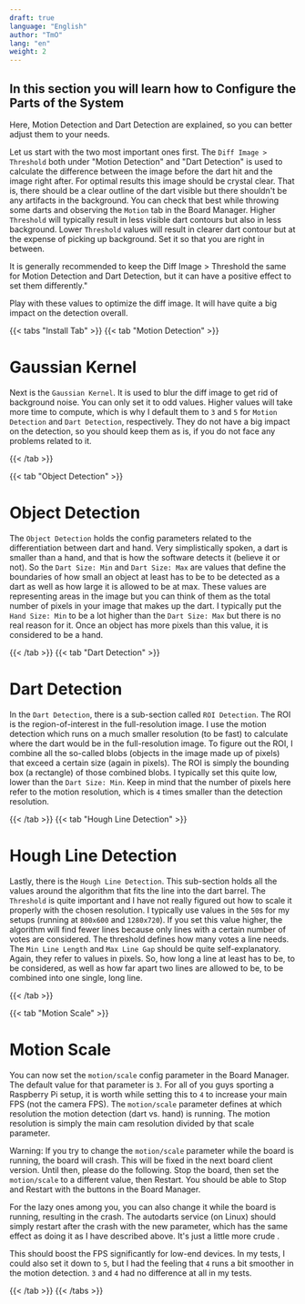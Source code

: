 ```yaml
---
draft: true
language: "English"
author: "TmO"
lang: "en"
weight: 2
---
```


[comment]: <> (Maybe using this kind of switchable Table to keep things organized?)
[comment]: < > (spelling + wording)

## In this section you will learn how to Configure the Parts of the System

Here, Motion Detection and Dart Detection are explained, so you can better adjust them to your needs.

Let us start with the two most important ones first.
The `Diff Image > Threshold` both under "Motion Detection" and "Dart Detection" is used to calculate the difference between the image before the dart hit and the image right after.
For optimal results this image should be crystal clear.
That is, there should be a clear outline of the dart visible but there shouldn't be any artifacts in the background.
You can check that best while throwing some darts and observing the `Motion` tab in the Board Manager.
Higher `Threshold` will typically result in less visible dart contours but also in less background.
Lower `Threshold` values will result in clearer dart contour but at the expense of picking up background.
Set it so that you are right in between.

It is generally recommended to keep the Diff Image > Threshold the same for Motion Detection and Dart Detection, but it can have a positive effect to set them differently."

Play with these values to optimize the diff image.
It will have quite a big impact on the detection overall.

{{< tabs "Install Tab" >}}
{{< tab "Motion Detection" >}}

# Gaussian Kernel

Next is the `Gaussian Kernel`.
It is used to blur the diff image to get rid of background noise.
You can only set it to odd values.
Higher values will take more time to compute, which is why I default them to `3` and `5` for `Motion Detection` and `Dart Detection`, respectively.
They do not have a big impact on the detection, so you should keep them as is, if you do not face any problems related to it.

{{< /tab >}}

{{< tab "Object Detection" >}}

# Object Detection

The `Object Detection` holds the config parameters related to the differentiation between dart and hand.
Very simplistically spoken, a dart is smaller than a hand, and that is how the software detects it (believe it or not).
So the `Dart Size: Min` and `Dart Size: Max` are values that define the boundaries of how small an object at least has to be to be detected as a dart as well as how large it is allowed to be at max.
These values are representing areas in the image but you can think of them as the total number of pixels in your image that makes up the dart.
I typically put the `Hand Size: Min` to be a lot higher than the `Dart Size: Max` but there is no real reason for it.
Once an object has more pixels than this value, it is considered to be a hand.

{{< /tab >}}
{{< tab "Dart Detection" >}}

# Dart Detection

In the `Dart Detection`, there is a sub-section called `ROI Detection`.
The ROI is the region-of-interest in the full-resolution image.
I use the motion detection which runs on a much smaller resolution (to be fast) to calculate where the dart would be in the full-resolution image.
To figure out the ROI, I combine all the so-called blobs (objects in the image made up of pixels) that exceed a certain size (again in pixels).
The ROI is simply the bounding box (a rectangle) of those combined blobs.
I typically set this quite low, lower than the `Dart Size: Min`.
Keep in mind that the number of pixels here refer to the motion resolution, which is `4` times smaller than the detection resolution.

{{< /tab >}}
{{< tab "Hough Line Detection" >}}

# Hough Line Detection

Lastly, there is the `Hough Line Detection`.
This sub-section holds all the values around the algorithm that fits the line into the dart barrel.
The `Threshold` is quite important and I have not really figured out how to scale it properly with the chosen resolution.
I typically use values in the `50`s for my setups (running at `800x600` and `1280x720`).
If you set this value higher, the algorithm will find fewer lines because only lines with a certain number of votes are considered.
The threshold defines how many votes a line needs.
The `Min Line Length` and `Max Line Gap` should be quite self-explanatory.
Again, they refer to values in pixels.
So, how long a line at least has to be, to be considered, as well as how far apart two lines are allowed to be, to be combined into one single, long line.

{{< /tab >}}

{{< tab "Motion Scale" >}}

# Motion Scale

You can now set the `motion/scale` config parameter in the Board Manager. The default value for that parameter is `3`. For all of you guys sporting a Raspberry Pi setup, it is worth while setting this to `4` to increase your main FPS (not the camera FPS). The `motion/scale` parameter defines at which resolution the motion detection (dart vs. hand) is running. The motion resolution is simply the main cam resolution divided by that scale parameter.

Warning: If you try to change the `motion/scale` parameter while the board is running, the board will crash. This will be fixed in the next board client version. Until then, please do the following. Stop the board, then set the `motion/scale` to a different value, then Restart. You should be able to Stop and Restart with the buttons in the Board Manager.

For the lazy ones among you, you can also change it while the board is running, resulting in the crash. The autodarts service (on Linux) should simply restart after the crash with the new parameter, which has the same effect as doing it as I have described above. It's just a little more crude .

This should boost the FPS significantly for low-end devices. In my tests, I could also set it down to `5`, but I had the feeling that `4` runs a bit smoother in the motion detection. `3` and `4` had no difference at all in my tests.

{{< /tab >}}
{{< /tabs >}}
